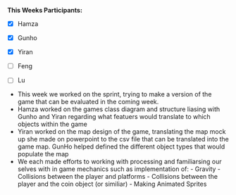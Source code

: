 **This Weeks Participants:** 

- [x]  Hamza
- [x]  Gunho
- [x]  Yiran
- [ ]  Feng
- [ ]  Lu



- This week we worked on the sprint, trying to make a version of the game that can be evaluated in the coming week. 
- Hamza worked on the games class diagram and structure liasing with Gunho and Yiran regarding what featuers would translate to which objects within the game 
- Yiran worked on the map design of the game, translating the map mock up she made on powerpoint to the csv file that can be translated into the game map. GunHo helped defined the different object types that would populate the map 
-  We each made efforts to working with processing and familiarsing our selves with in game mechanics such as implementation of: 
                    - Gravity 
                    - Collisions between the player and platforms 
                    - Collisions between the player and the coin object (or similiar)
                    - Making Animated Sprites 